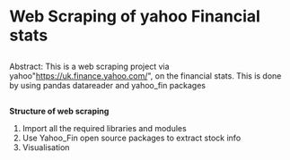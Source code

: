 

# **Web Scraping of yahoo Financial stats**

##
Abstract:
This is a web scraping project via yahoo"https://uk.finance.yahoo.com/", on the financial stats. This is done by using pandas datareader and yahoo_fin packages

##
**Structure of web scraping**
1. Import all the required libraries and modules
2. Use Yahoo_Fin open source packages to extract stock info
3. Visualisation



